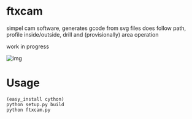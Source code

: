 ftxcam
======

simpel cam software, generates gcode from svg files
does follow path, profile inside/outside, drill and (provisionally) area operation

work in progress


![img](http://ftx.ionscale.com/imgs/ftxcam_small.png)



Usage
=====
	(easy_install cython)
	python setup.py build 
	python ftxcam.py

